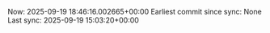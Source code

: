 Now: 2025-09-19 18:46:16.002665+00:00 Earliest commit since sync: None Last sync: 2025-09-19 15:03:20+00:00
